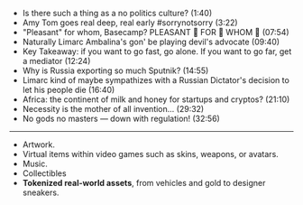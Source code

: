 - Is there such a thing as a no politics culture? (1:40)
- Amy Tom goes real deep, real early #sorrynotsorry (3:22)
- "Pleasant" for whom, Basecamp? PLEASANT 👏 FOR 👏 WHOM 👏 (07:54)
- Naturally Limarc Ambalina's gon' be playing devil's advocate (09:40)
- Key Takeaway: if you want to go fast, go alone. If you want to go far, get a mediator (12:24)
- Why is Russia exporting so much Sputnik? (14:55)
- Limarc kind of maybe sympathizes with a Russian Dictator's decision to let his people die (16:40)
- Africa: the continent of milk and honey for startups and cryptos? (21:10)
- Necessity is the mother of all invention... (29:32)
- No gods no masters — down with regulation! (32:56)


---

- Artwork.
- Virtual items within video games such as skins, weapons, or avatars.
- Music.
- Collectibles
- **Tokenized real-world assets**, from vehicles and gold to designer sneakers.


